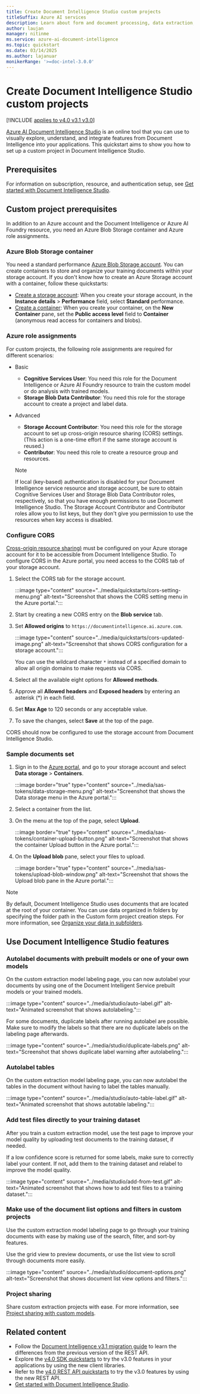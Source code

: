 ```yaml
---
title: Create Document Intelligence Studio custom projects
titleSuffix: Azure AI services
description: Learn about form and document processing, data extraction, and analysis by using Document Intelligence Studio.
author: laujan
manager: nitinme
ms.service: azure-ai-document-intelligence
ms.topic: quickstart
ms.date: 03/14/2025
ms.author: lajanuar
monikerRange: '>=doc-intel-3.0.0'
---
```



<!-- markdownlint-disable MD001 -->

# Create Document Intelligence Studio custom projects

[!INCLUDE [applies to v4.0 v3.1 v3.0](../includes/applies-to-v40-v31-v30.md)]

[Azure AI Document Intelligence Studio](https://formrecognizer.appliedai.azure.com/) is an online tool that you can use to visually explore, understand, and integrate features from Document Intelligence into your applications. This quickstart aims to show you how to set up a custom project in Document Intelligence Studio.

## Prerequisites

For information on subscription, resource, and authentication setup, see [Get started with Document Intelligence Studio](get-started-studio.md#prerequisites-for-new-users).

## Custom project prerequisites

In addition to an Azure account and the Document Intelligence or Azure AI Foundry resource, you need an Azure Blob Storage container and Azure role assignments.

### Azure Blob Storage container

You need a standard performance [Azure Blob Storage account](https://portal.azure.com/#create/Microsoft.StorageAccount-ARM). You can create containers to store and organize your training documents within your storage account. If you don't know how to create an Azure Storage account with a container, follow these quickstarts:

   * [Create a storage account](/azure/storage/common/storage-account-create): When you create your storage account, in the **Instance details** > **Performance** field, select **Standard** performance.
   * [Create a container](/azure/storage/blobs/storage-quickstart-blobs-portal#create-a-container): When you create your container, on the **New Container** pane, set the **Public access level** field to **Container** (anonymous read access for containers and blobs).

### Azure role assignments

For custom projects, the following role assignments are required for different scenarios:

* Basic
  * **Cognitive Services User**: You need this role for the Document Intelligence or Azure AI Foundry resource to train the custom model or do analysis with trained models.
  * **Storage Blob Data Contributor**: You need this role for the storage account to create a project and label data.
* Advanced
  * **Storage Account Contributor**: You need this role for the storage account to set up cross-origin resource sharing (CORS) settings. (This action is a one-time effort if the same storage account is reused.)
  * **Contributor**: You need this role to create a resource group and resources.

  > [!NOTE]
  > If local (key-based) authentication is disabled for your Document Intelligence service resource and storage account, be sure to obtain Cognitive Services User and Storage Blob Data Contributor roles, respectively, so that you have enough permissions to use Document Intelligence Studio. The Storage Account Contributor and Contributor roles allow you to list keys, but they don't give you permission to use the resources when key access is disabled.

### Configure CORS

[Cross-origin resource sharing)](/rest/api/storageservices/cross-origin-resource-sharing--cors--support-for-the-azure-storage-services) must be configured on your Azure storage account for it to be accessible from Document Intelligence Studio. To configure CORS in the Azure portal, you need access to the CORS tab of your storage account.

1. Select the CORS tab for the storage account.

   :::image type="content" source="../media/quickstarts/cors-setting-menu.png" alt-text="Screenshot that shows the CORS setting menu in the Azure portal.":::

1. Start by creating a new CORS entry on the **Blob service** tab.

1. Set **Allowed origins** to `https://documentintelligence.ai.azure.com`.

   :::image type="content" source="../media/quickstarts/cors-updated-image.png" alt-text="Screenshot that shows CORS configuration for a storage account.":::

    You can use the wildcard character `*` instead of a specified domain to allow all origin domains to make requests via CORS.

1. Select all the available eight options for **Allowed methods**.

1. Approve all **Allowed headers** and **Exposed headers** by entering an asterisk (*) in each field.

1. Set **Max Age** to 120 seconds or any acceptable value.

1. To save the changes, select **Save** at the top of the page.

CORS should now be configured to use the storage account from Document Intelligence Studio.

### Sample documents set

1. Sign in to the [Azure portal](https://portal.azure.com), and go to your storage account and select **Data storage** > **Containers**.

   :::image border="true" type="content" source="../media/sas-tokens/data-storage-menu.png" alt-text="Screenshot that shows the Data storage menu in the Azure portal.":::

1. Select a container from the list.

1. On the menu at the top of the page, select **Upload**.

    :::image border="true" type="content" source="../media/sas-tokens/container-upload-button.png" alt-text="Screenshot that shows the container Upload button in the Azure portal.":::

1. On the **Upload blob** pane, select your files to upload.

    :::image border="true" type="content" source="../media/sas-tokens/upload-blob-window.png" alt-text="Screenshot that shows the Upload blob pane in the Azure portal.":::

> [!NOTE]
> By default, Document Intelligence Studio uses documents that are located at the root of your container. You can use data organized in folders by specifying the folder path in the Custom form project creation steps. For more information, see [Organize your data in subfolders](../how-to-guides/build-a-custom-model.md?view=doc-intel-2.1.0&preserve-view=true#organize-your-data-in-subfolders-optional).

## Use Document Intelligence Studio features

### Autolabel documents with prebuilt models or one of your own models

On the custom extraction model labeling page, you can now autolabel your documents by using one of the Document Intelligent Service prebuilt models or your trained models.

:::image type="content" source="../media/studio/auto-label.gif" alt-text="Animated screenshot that shows autolabeling.":::

For some documents, duplicate labels after running autolabel are possible. Make sure to modify the labels so that there are no duplicate labels on the labeling page afterwards.

:::image type="content" source="../media/studio/duplicate-labels.png" alt-text="Screenshot that shows duplicate label warning after autolabeling.":::

### Autolabel tables

On the custom extraction model labeling page, you can now autolabel the tables in the document without having to label the tables manually.

:::image type="content" source="../media/studio/auto-table-label.gif" alt-text="Animated screenshot that shows autotable labeling.":::

### Add test files directly to your training dataset

After you train a custom extraction model, use the test page to improve your model quality by uploading test documents to the training dataset, if needed.

If a low confidence score is returned for some labels, make sure to correctly label your content. If not, add them to the training dataset and relabel to improve the model quality.

:::image type="content" source="../media/studio/add-from-test.gif" alt-text="Animated screenshot that shows how to add test files to a training dataset.":::

### Make use of the document list options and filters in custom projects

Use the custom extraction model labeling page to go through your training documents with ease by making use of the search, filter, and sort-by features.

Use the grid view to preview documents, or use the list view to scroll through documents more easily.

:::image type="content" source="../media/studio/document-options.png" alt-text="Screenshot that shows document list view options and filters.":::

### Project sharing

Share custom extraction projects with ease. For more information, see [Project sharing with custom models](../how-to-guides/project-share-custom-models.md).

## Related content

* Follow the [Document Intelligence v3.1 migration guide](../v3-1-migration-guide.md) to learn the differences from the previous version of the REST API.
* Explore the [v4.0 SDK quickstarts](get-started-sdks-rest-api.md?view=doc-intel-4.0.0&preserve-view=true) to try the v3.0 features in your applications by using the new client libraries.
* Refer to the [v4.0 REST API quickstarts](get-started-sdks-rest-api.md?view=doc-intel-4.0.0&preserve-view=true) to try the v3.0 features by using the new REST API.
* [Get started with Document Intelligence Studio](https://formrecognizer.appliedai.azure.com).

